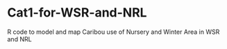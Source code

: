 # Cat1-for-WSR-and-NRL
R code to model and map Caribou use of Nursery and Winter Area in WSR and NRL
